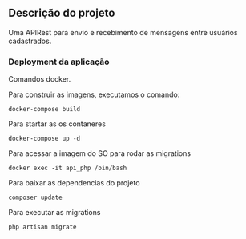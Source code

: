 ## Descrição do projeto

Uma APIRest para envio e recebimento de mensagens entre usuários cadastrados.



### Deployment da aplicação

Comandos docker.

Para construir as imagens, executamos o comando:

```` 
docker-compose build
````

Para startar as os contaneres

```` 
docker-compose up -d
````
Para acessar a imagem do SO para rodar as migrations

```` 
docker exec -it api_php /bin/bash
````

Para baixar as dependencias do projeto

```` 
composer update
````

Para executar as migrations

```` 
php artisan migrate
````
